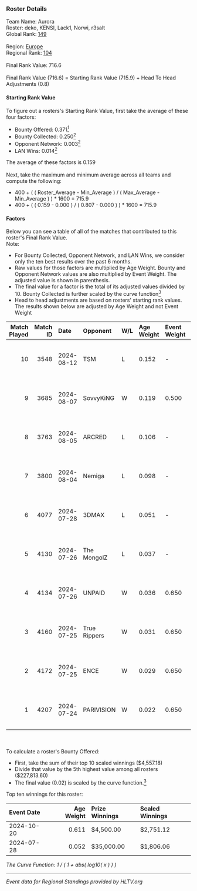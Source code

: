 ### Roster Details<br />
Team Name: Aurora<br />
Roster: deko, KENSI, Lack1, Norwi, r3salt<br />
Global Rank: [149](../../standings_global_2025_01_16.md)<br />
<br />
Region: [Europe]( ../../standings_europe_2025_01_16.md)<br />
Regional Rank: [104]( ../../standings_europe_2025_01_16.md)<br />
<br />
Final Rank Value:  716.6<br />
<br />
Final Rank Value (716.6) = Starting Rank Value (715.9) + Head To Head Adjustments (0.8)<br />

#### Starting Rank Value<br />
To figure out a rosters's Starting Rank Value, first take the average of these four factors:<br />
- Bounty Offered: 0.371[<sup>1</sup>](#table2)
- Bounty Collected: 0.250[<sup>2</sup>](#table1)
- Opponent Network: 0.003[<sup>2</sup>](#table1)
- LAN Wins: 0.014[<sup>2</sup>](#table1)

The average of these factors is 0.159<br />
<br />
Next, take the maximum and minimum average across all teams and compute the following:<br />
- 400 + ( ( Roster_Average - Min_Average ) / ( Max_Average - Min_Average ) ) * 1600 = 715.9
- 400 + ( ( 0.159 - 0.000 ) / ( 0.807 - 0.000 ) ) * 1600 = 715.9


#### Factors<br />
Below you can see a table of all of the matches that contributed to this roster's Final Rank Value.<br />
Note:<br />

- For Bounty Collected, Opponent Network, and LAN Wins, we consider only the ten best results over the past 6 months.
- Raw values for those factors are multiplied by Age Weight. Bounty and Opponent Network values are also multiplied by Event Weight. The adjusted value is shown in parenthesis.
- The final value for a factor is the total of its adjusted values divided by 10. Bounty Collected is further scaled by the curve function[<sup>3</sup>](#curveFunction)
- Head to head adjustments are based on rosters' starting rank values. The results shown below are adjusted by Age Weight and not Event Weight
<span id="table1"></span><br />


| Match Played | Match ID | Date       | Opponent     | W/L | Age Weight | Event Weight | Bounty Collected | Opponent Network | LAN Wins  | H2H Adj. | Roster                            |
| -: | -: | :- | :- | :- | :- | :- | :- | :- | :- | -: | :- |
|           10 |     3548 | 2024-08-12 | TSM          | L   | 0.152      | -            | -                | -                | -         |    -1.37 | deko, KENSI, Lack1, Norwi, r3salt |
|            9 |     3685 | 2024-08-07 | SovvyKiNG    | W   | 0.119      | 0.500        | 0.000 (0.000)    | 0.181 (0.011)    | 0 (0.000) |     1.12 | deko, KENSI, Lack1, Norwi, r3salt |
|            8 |     3763 | 2024-08-05 | ARCRED       | L   | 0.106      | -            | -                | -                | -         |    -1.36 | deko, KENSI, Lack1, Norwi, r3salt |
|            7 |     3800 | 2024-08-04 | Nemiga       | L   | 0.098      | -            | -                | -                | -         |    -0.13 | deko, KENSI, Lack1, Norwi, r3salt |
|            6 |     4077 | 2024-07-28 | 3DMAX        | L   | 0.051      | -            | -                | -                | -         |    -0.03 | deko, KENSI, Lack1, Norwi, r3salt |
|            5 |     4130 | 2024-07-26 | The MongolZ  | L   | 0.037      | -            | -                | -                | -         |    -0.00 | deko, KENSI, Lack1, Norwi, r3salt |
|            4 |     4134 | 2024-07-26 | UNPAID       | W   | 0.036      | 0.650        | 0.141 (0.003)    | 0.209 (0.005)    | 1 (0.036) |     0.95 | deko, KENSI, Lack1, Norwi, r3salt |
|            3 |     4160 | 2024-07-25 | True Rippers | W   | 0.031      | 0.650        | 0.000 (0.000)    | 0.038 (0.001)    | 1 (0.031) |     0.22 | deko, KENSI, Lack1, Norwi, r3salt |
|            2 |     4172 | 2024-07-25 | ENCE         | W   | 0.029      | 0.650        | 0.338 (0.006)    | 0.324 (0.006)    | 1 (0.029) |     0.86 | deko, KENSI, Lack1, Norwi, r3salt |
|            1 |     4207 | 2024-07-24 | PARIVISION   | W   | 0.022      | 0.650        | 0.024 (0.000)    | 0.249 (0.004)    | 1 (0.022) |     0.49 | deko, KENSI, Lack1, Norwi, r3salt |

<br />
<span id="table2"></span><br />
To calculate a roster's Bounty Offered:<br />

- First, take the sum of their top 10 scaled winnings ($4,557.18)
- Divide that value by the 5th highest value among all rosters ($227,813.60)
- The final value (0.02) is scaled by the curve function.[<sup>3</sup>](#curveFunction)

Top ten winnings for this roster:<br />

| Event Date | Age Weight | Prize Winnings | Scaled Winnings |
| :- | -: | :- | :- |
| 2024-10-20 |      0.611 | $4,500.00      | $2,751.12       |
| 2024-07-28 |      0.052 | $35,000.00     | $1,806.06       |


<span id="curveFunction"></span>_The Curve Function: 1 / ( 1 + abs( log10( x ) ) )_<br />

---
_Event data for Regional Standings provided by HLTV.org_<br />
